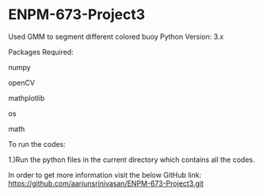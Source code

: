 # ENPM-673-Project3

Used GMM to segment different colored buoy 
Python Version: 3.x

Packages Required:

numpy

openCV

mathplotlib

os

math

To run the codes:

1.)Run the python files in the current directory which contains all the codes.


In order to get more information visit the below GitHub link: https://github.com/aarjunsrinivasan/ENPM-673-Project3.git
